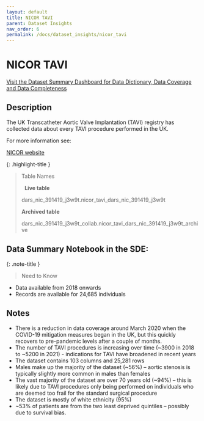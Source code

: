 ```yaml
---
layout: default
title: NICOR TAVI
parent: Dataset Insights
nav_order: 6
permalink: /docs/dataset_insights/nicor_tavi
---
```


# NICOR TAVI

<span class="fs-3">
  <a href="https://bhf-dsc-hds.shinyapps.io/cvd-covid-tre-dashboard/" class="btn" target="_blank">Visit the Dataset Summary Dashboard for Data Dictionary, Data Coverage and Data Completeness</a>
</span>

## Description

The UK Transcatheter Aortic Valve Implantation (TAVI) registry has collected data about every TAVI procedure performed in the UK.

For more information see:

<span class="fs-3">
  <a href="https://www.nicor.org.uk/national-cardiac-audit-programme/transcatheter-aortic-valve-implantation-tavi" class="btn" target="_blank">NICOR website</a>
</span>


{: .highlight-title }
> Table Names
>
> &nbsp;
> **Live table**
> >
> dars_nic_391419_j3w9t.nicor_tavi_dars_nic_391419_j3w9t
>
> **Archived table**
> >
> dars_nic_391419_j3w9t_collab.nicor_tavi_dars_nic_391419_j3w9t_archive

## Data Summary Notebook in the SDE:


{: .note-title }
> Need to Know
>
 - Data available from 2018 onwards
 - Records are available for 24,685 individuals 
>

## Notes
- There is a reduction in data coverage around March 2020 when the COVID-19 mitigation measures began in the UK, but this quickly recovers to pre-pandemic levels after a couple of months.
- The number of TAVI procedures is increasing over time (~3900 in 2018 to ~5200 in 2021) - indications for TAVI have broadened in recent years
- The dataset contains 103 columns and 25,281 rows
- Males make up the majority of the dataset (~56%) – aortic stenosis is typically slightly more common in males than females
- The vast majority of the dataset are over 70 years old (~94%) – this is likely due to TAVI procedures only being performed on individuals who are deemed too frail for the standard surgical procedure
- The dataset is mostly of white ethnicity (95%)
- ~53% of patients are from the two least deprived quintiles – possibly due to survival bias.
